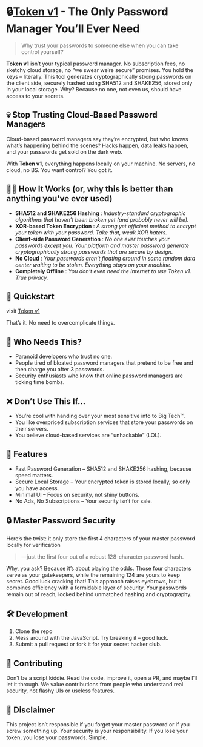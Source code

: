 # 🔒[Token v1](https://token-v1.vercel.app/) - The Only Password Manager You’ll Ever Need

> Why trust your passwords to someone else when you can take control yourself?

**Token v1** isn’t your typical password manager. No subscription fees, no sketchy cloud storage, no “we swear we’re secure” promises. You hold the keys – literally. This tool generates cryptographically strong passwords on the client side, securely hashed using SHA512 and SHAKE256, stored only in your local storage. Why? Because no one, not even us, should have access to your secrets.

## 💀 Stop Trusting Cloud-Based Password Managers
Cloud-based password managers say they’re encrypted, but who knows what’s happening behind the scenes? Hacks happen, data leaks happen, and your passwords get sold on the dark web.

With **Token v1**, everything happens locally on your machine. No servers, no cloud, no BS. You want control? You got it.

## 👨‍💻 How It Works (or, why this is better than anything you've ever used)
- **SHA512 and SHAKE256 Hashing** : *Industry-standard cryptographic algorithms that haven’t been broken yet (and probably never will be).*
- **XOR-based Token Encryption** : *A strong yet efficient method to encrypt your token with your password. Take that, weak XOR haters.*
- **Client-side Password Generation** : *No one ever touches your passwords except you. Your platform and master password generate cryptographically strong passwords that are secure by design.*
- **No Cloud** : *Your passwords aren’t floating around in some random data center waiting to be stolen. Everything stays on your machine.*
- **Completely Offline** : *You don’t even need the internet to use Token v1. True privacy.*

## 🚀 Quickstart
visit [Token v1](https://token-v1.vercel.app/)

That’s it. No need to overcomplicate things.

## 🤬 Who Needs This?
- Paranoid developers who trust no one.
- People tired of bloated password managers that pretend to be free and then charge you after 3 passwords.
- Security enthusiasts who know that online password managers are ticking time bombs.

## ❌ Don’t Use This If…
- You’re cool with handing over your most sensitive info to Big Tech™.
- You like overpriced subscription services that store your passwords on their servers.
- You believe cloud-based services are “unhackable” (LOL).

## 🔧 Features
- Fast Password Generation – SHA512 and SHAKE256 hashing, because speed matters.
- Secure Local Storage – Your encrypted token is stored locally, so only you have access.
- Minimal UI – Focus on security, not shiny buttons.
- No Ads, No Subscriptions – Your security isn’t for sale.

## 🔒 Master Password Security
Here’s the twist: it only store the first 4 characters of your master password locally for verification
> —just the first four out of a robust 128-character password hash.

Why, you ask? Because it’s about playing the odds. Those four characters serve as your gatekeepers, while the remaining 124 are yours to keep secret. Good luck cracking that! This approach raises eyebrows, but it combines efficiency with a formidable layer of security. Your passwords remain out of reach, locked behind unmatched hashing and cryptography.

## 🛠️ Development
1. Clone the repo
2. Mess around with the JavaScript. Try breaking it – good luck.
3. Submit a pull request or fork it for your secret hacker club.

## 🤝 Contributing
Don’t be a script kiddie. Read the code, improve it, open a PR, and maybe I’ll let it through. We value contributions from people who understand real security, not flashy UIs or useless features.

## 👀 Disclaimer
This project isn’t responsible if you forget your master password or if you screw something up. Your security is your responsibility. If you lose your token, you lose your passwords. Simple.

